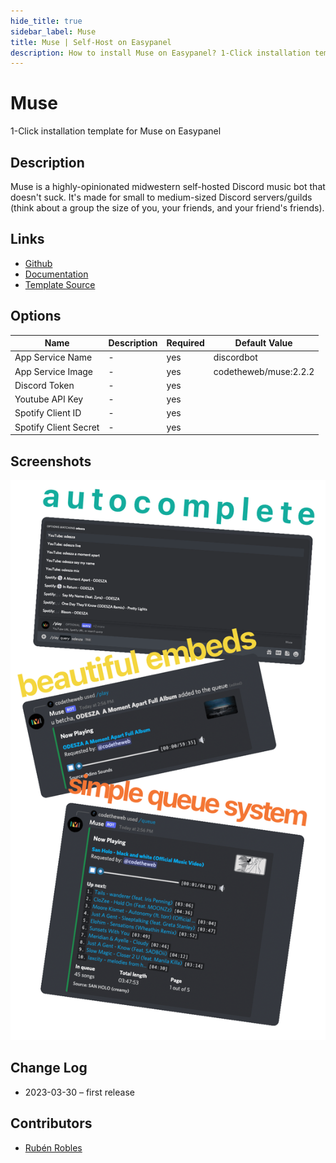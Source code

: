 ```yaml
---
hide_title: true
sidebar_label: Muse
title: Muse | Self-Host on Easypanel
description: How to install Muse on Easypanel? 1-Click installation template for Muse on Easypanel
---
```


<!-- generated -->

# Muse

1-Click installation template for Muse on Easypanel

## Description

Muse is a highly-opinionated midwestern self-hosted Discord music bot that doesn&#39;t suck. It&#39;s made for small to medium-sized Discord servers/guilds (think about a group the size of you, your friends, and your friend&#39;s friends).

## Links

- [Github](https://github.com/codetheweb/muse)
- [Documentation](https://github.com/codetheweb/muse#running)
- [Template Source](https://github.com/easypanel-io/templates/tree/main/templates/muse)

## Options

Name | Description | Required | Default Value
-|-|-|-
App Service Name | - | yes | discordbot
App Service Image | - | yes | codetheweb/muse:2.2.2
Discord Token | - | yes | 
Youtube API Key | - | yes | 
Spotify Client ID | - | yes | 
Spotify Client Secret | - | yes | 

## Screenshots

![Muse Screenshot](./assets/screenshot.png)

## Change Log

- 2023-03-30 – first release

## Contributors

- [Rubén Robles](https://github.com/D8vjork)
